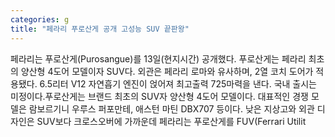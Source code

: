 ```yaml
---
categories: g
title: "페라리 푸로산게 공개 고성능 SUV 끝판왕"
---
```

페라리는 푸로산게(Purosangue)를 13일(현지시간) 공개했다. 푸로산게는 페라리 최초의 양산형 4도어 모델이자 SUV다. 외관은 페라리 로마와 유사하며, 2열 코치 도어가 적용됐다. 6.5리터 V12 자연흡기 엔진이 얹어져 최고출력 725마력을 낸다. 국내 출시는 미정이다.푸로산게는 브랜드 최초의 SUV자 양산형 4도어 모델이다. 대표적인 경쟁 모델은 람보르기니 우루스 퍼포만테, 애스턴 마틴 DBX707 등이다. 낮은 지상고와 외관 디자인은 SUV보다 크로스오버에 가까운데 페라리는 푸로산게를 FUV(Ferrari Utilit